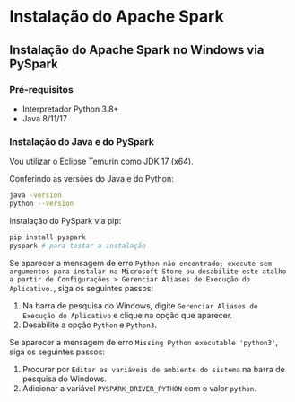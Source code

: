 # Instalação do Apache Spark

## Instalação do Apache Spark no Windows via PySpark

### Pré-requisitos

- Interpretador Python 3.8+
- Java 8/11/17

### Instalação do Java e do PySpark

Vou utilizar o Eclipse Temurin como JDK 17 (x64).

Conferindo as versões do Java e do Python:

```bash
java -version
python --version
```

Instalação do PySpark via pip:

```bash
pip install pyspark
pyspark # para testar a instalação
```

Se aparecer a mensagem de erro `Python não encontrado; execute sem argumentos para instalar na Microsoft Store ou desabilite este atalho a partir de Configurações > Gerenciar Aliases de Execução do Aplicativo.`, siga os seguintes passos:

1. Na barra de pesquisa do Windows, digite `Gerenciar Aliases de Execução do Aplicativo` e clique na opção que aparecer.
2. Desabilite a opção `Python` e `Python3`.

Se aparecer a mensagem de erro `Missing Python executable 'python3'`, siga os seguintes passos:

1. Procurar por `Editar as variáveis de ambiente do sistema` na barra de pesquisa do Windows.
2. Adicionar a variável `PYSPARK_DRIVER_PYTHON` com o valor `python`.
